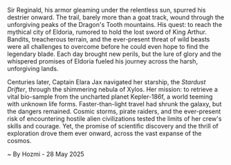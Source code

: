 
Sir Reginald, his armor gleaming under the relentless sun, spurred his destrier onward.  The trail, barely more than a goat track, wound through the unforgiving peaks of the Dragon's Tooth mountains.  His quest: to reach the mythical city of Eldoria, rumored to hold the lost sword of King Arthur.  Bandits, treacherous terrain, and the ever-present threat of wild beasts were all challenges to overcome before he could even hope to find the legendary blade. Each day brought new perils, but the lure of glory and the whispered promises of Eldoria fueled his journey across the harsh, unforgiving lands.

Centuries later, Captain Elara Jax navigated her starship, the *Stardust Drifter*, through the shimmering nebula of Xylos. Her mission: to retrieve a vital bio-sample from the uncharted planet Kepler-186f, a world teeming with unknown life forms.  Faster-than-light travel had shrunk the galaxy, but the dangers remained.  Cosmic storms, pirate raiders, and the ever-present risk of encountering hostile alien civilizations tested the limits of her crew's skills and courage. Yet, the promise of scientific discovery and the thrill of exploration drove them ever onward, across the vast expanse of the cosmos.

~ By Hozmi - 28 May 2025
